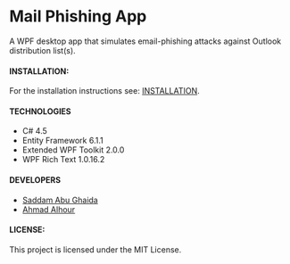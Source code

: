 # Mail Phishing App

A WPF desktop app that simulates email-phishing attacks against Outlook distribution list(s).

#### INSTALLATION:

For the installation instructions see: [INSTALLATION](INSTALLATION.md).

#### TECHNOLOGIES

 * C# 4.5
 * Entity Framework 6.1.1
 * Extended WPF Toolkit 2.0.0
 * WPF Rich Text 1.0.16.2

#### DEVELOPERS

 * [Saddam Abu Ghaida](https://github.com/sghaida)
 * [Ahmad Alhour](https://github.com/aalhour)

#### LICENSE:

This project is licensed under the MIT License.
